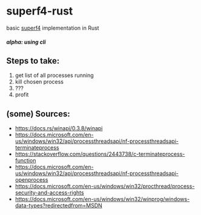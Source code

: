 # superf4-rust
basic [superf4](https://github.com/stefansundin/superf4) implementation in Rust

##### alpha: using cli

## Steps to take:
1. get list of all processes running
2. kill chosen process
3. ???
4. profit

## (some) Sources:
- https://docs.rs/winapi/0.3.8/winapi
- https://docs.microsoft.com/en-us/windows/win32/api/processthreadsapi/nf-processthreadsapi-terminateprocess
- https://stackoverflow.com/questions/2443738/c-terminateprocess-function
- https://docs.microsoft.com/en-us/windows/win32/api/processthreadsapi/nf-processthreadsapi-openprocess
- https://docs.microsoft.com/en-us/windows/win32/procthread/process-security-and-access-rights
- https://docs.microsoft.com/en-us/windows/win32/winprog/windows-data-types?redirectedfrom=MSDN


